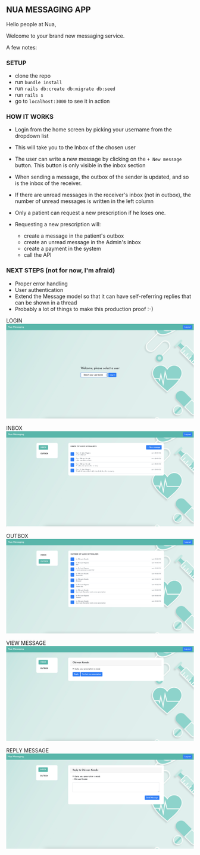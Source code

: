 ## NUA MESSAGING APP

Hello people at Nua,

Welcome to your brand new messaging service.

A few notes:

### SETUP

- clone the repo
- run `bundle install`
- run `rails db:create db:migrate db:seed`
- run `rails s`
- go to `localhost:3000` to see it in action

### HOW IT WORKS

- Login from the home screen by picking your username from the dropdown list
- This will take you to the Inbox of the chosen user
- The user can write a new message by clicking on the `+ New message` button. This button is only visible in the inbox section
- When sending a message, the outbox of the sender is updated, and so is the inbox of the receiver.
- If there are unread messages in the receiver's inbox (not in outbox), the number of unread messages is written in the left column

- Only a patient can request a new prescription if he loses one.
- Requesting a new prescription will:
  - create a message in the patient's outbox
  - create an unread message in the Admin's inbox
  - create a payment in the system
  - call the API

### NEXT STEPS (not for now, I'm afraid)

- Proper error handling
- User authentication
- Extend the Message model so that it can have self-referring replies that can be shown in a thread
- Probably a lot of things to make this production proof :-)

LOGIN
![](https://raw.githubusercontent.com/MegEdnazednav/nua-messaging/master/app/assets/images/login-screen.png)


INBOX
![](https://raw.githubusercontent.com/MegEdnazednav/nua-messaging/master/app/assets/images/inbox.png)


OUTBOX
![](https://raw.githubusercontent.com/MegEdnazednav/nua-messaging/master/app/assets/images/outbox.png)


VIEW MESSAGE
![](https://raw.githubusercontent.com/MegEdnazednav/nua-messaging/master/app/assets/images/view-message.png)


REPLY MESSAGE
![](https://raw.githubusercontent.com/MegEdnazednav/nua-messaging/master/app/assets/images/reply-message.png)



